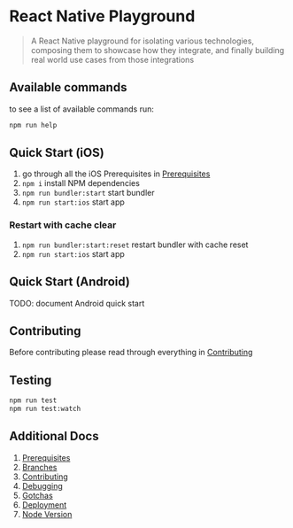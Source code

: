 React Native Playground
===

> A React Native playground for isolating various technologies,
> composing them to showcase how they integrate, 
> and finally building real world use cases from those integrations

Available commands
--- 

to see a list of available commands run:
```bash
npm run help
```


Quick Start (iOS)
---

 1. go through all the iOS Prerequisites in [Prerequisites](docs/prerequisites.md)
 2. ``npm i`` install NPM dependencies
 3. ``npm run bundler:start`` start bundler
 4. ``npm run start:ios`` start app

### Restart with cache clear

 1. ``npm run bundler:start:reset`` restart bundler with cache reset
 2. ``npm run start:ios`` start app


Quick Start (Android)
---

TODO: document Android quick start


Contributing
---

Before contributing please read through everything in [Contributing](docs/contributing.md)


Testing
---

```bash
npm run test
npm run test:watch
```

Additional Docs
---

 1. [Prerequisites](docs/prerequisites.md)
 2. [Branches](docs/branches.md)
 3. [Contributing](docs/contributing.md)
 4. [Debugging](docs/debugging.md)
 5. [Gotchas](docs/gotchas.md)
 6. [Deployment](docs/deployment.md)
 7. [Node Version](docs/node-version.md)
